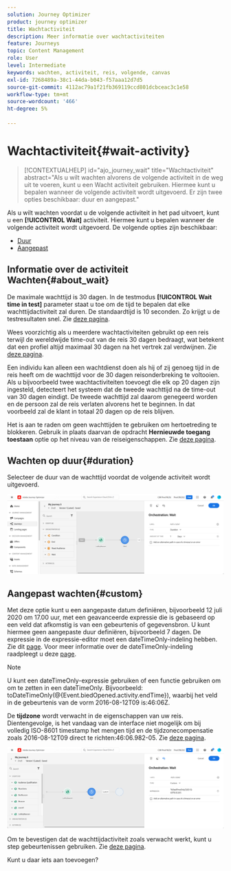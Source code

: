 ```yaml
---
solution: Journey Optimizer
product: journey optimizer
title: Wachtactiviteit
description: Meer informatie over wachtactiviteiten
feature: Journeys
topic: Content Management
role: User
level: Intermediate
keywords: wachten, activiteit, reis, volgende, canvas
exl-id: 7268489a-38c1-44da-b043-f57aaa12d7d5
source-git-commit: 4112ac79a1f21fb369119ccd801dcbceac3c1e58
workflow-type: tm+mt
source-wordcount: '466'
ht-degree: 5%

---
```


# Wachtactiviteit{#wait-activity}

>[!CONTEXTUALHELP]
>id="ajo_journey_wait"
>title="Wachtactiviteit"
>abstract="Als u wilt wachten alvorens de volgende activiteit in de weg uit te voeren, kunt u een Wacht activiteit gebruiken. Hiermee kunt u bepalen wanneer de volgende activiteit wordt uitgevoerd. Er zijn twee opties beschikbaar: duur en aangepast."

Als u wilt wachten voordat u de volgende activiteit in het pad uitvoert, kunt u een **[!UICONTROL Wait]** activiteit. Hiermee kunt u bepalen wanneer de volgende activiteit wordt uitgevoerd. De volgende opties zijn beschikbaar:

* [Duur](#duration)
* [Aangepast](#custom)

<!--
* [Email send time optimization](#email_send_time_optimization)
* [Fixed date](#fixed_date) 
-->

## Informatie over de activiteit Wachten{#about_wait}

De maximale wachttijd is 30 dagen. In de testmodus **[!UICONTROL Wait time in test]** parameter staat u toe om de tijd te bepalen dat elke wachttijdactiviteit zal duren. De standaardtijd is 10 seconden. Zo krijgt u de testresultaten snel. Zie [deze pagina](../building-journeys/testing-the-journey.md).

Wees voorzichtig als u meerdere wachtactiviteiten gebruikt op een reis terwijl de wereldwijde time-out van de reis 30 dagen bedraagt, wat betekent dat een profiel altijd maximaal 30 dagen na het vertrek zal verdwijnen. Zie [deze pagina](../building-journeys/journey-gs.md#global_timeout).

Een individu kan alleen een wachtdienst doen als hij of zij genoeg tijd in de reis heeft om de wachttijd voor de 30 dagen reisonderbreking te voltooien. Als u bijvoorbeeld twee wachtactiviteiten toevoegt die elk op 20 dagen zijn ingesteld, detecteert het systeem dat de tweede wachttijd na de time-out van 30 dagen eindigt. De tweede wachttijd zal daarom genegeerd worden en de persoon zal de reis verlaten alvorens het te beginnen. In dat voorbeeld zal de klant in totaal 20 dagen op de reis blijven.

Het is aan te raden om geen wachttijden te gebruiken om hertoetreding te blokkeren. Gebruik in plaats daarvan de opdracht **Hernieuwde toegang toestaan** optie op het niveau van de reiseigenschappen. Zie [deze pagina](../building-journeys/journey-gs.md#entrance).

## Wachten op duur{#duration}

Selecteer de duur van de wachttijd voordat de volgende activiteit wordt uitgevoerd.

![](assets/journey55.png)

<!--
## Fixed date wait{#fixed_date}

Select the date for the execution of the next activity.

![](assets/journey56.png)

-->

## Aangepast wachten{#custom}

Met deze optie kunt u een aangepaste datum definiëren, bijvoorbeeld 12 juli 2020 om 17.00 uur, met een geavanceerde expressie die is gebaseerd op een veld dat afkomstig is van een gebeurtenis of gegevensbron. U kunt hiermee geen aangepaste duur definiëren, bijvoorbeeld 7 dagen. De expressie in de expressie-editor moet een dateTimeOnly-indeling hebben. Zie dit [page](expression/expressionadvanced.md). Voor meer informatie over de dateTimeOnly-indeling raadpleegt u deze [page](expression/data-types.md).

>[!NOTE]
>
>U kunt een dateTimeOnly-expressie gebruiken of een functie gebruiken om om te zetten in een dateTimeOnly. Bijvoorbeeld: toDateTimeOnly(@{Event.biedOpened.activity.endTime}), waarbij het veld in de gebeurtenis van de vorm 2016-08-12T09 is:46:06Z.
>
>De **tijdzone** wordt verwacht in de eigenschappen van uw reis. Dientengevolge, is het vandaag van de interface niet mogelijk om bij volledig ISO-8601 timestamp het mengen tijd en de tijdzonecompensatie zoals 2016-08-12T09 direct te richten:46:06.982-05. Zie [deze pagina](../building-journeys/timezone-management.md).

![](assets/journey57.png)

Om te bevestigen dat de wachttijdactiviteit zoals verwacht werkt, kunt u step gebeurtenissen gebruiken. Zie [deze pagina](../reports/query-examples.md#common-queries).

<!--## Email send time optimization{#email_send_time_optimization}

This type of wait uses a score calculated in Adobe Experience Platform. The score calculates the propensity to click or open an email in the future based on past behavior. Note that the algorithm calculating the score needs a certain amount of data to work. As a result, when it does not have enough data, the default wait time will apply. At publication time, you’ll be notified that the default time applies.

>[!NOTE]
>
>The first event of your journey must have a namespace.
>
>This capability is only available after an **[!UICONTROL Email]** activity. You need to have Adobe Campaign Standard.

1. In the **[!UICONTROL Amount of time]** field, define the number of hours to consider to optimize email sending.
1. In the **[!UICONTROL Optimization type]** field, choose if the optimization should increase clicks or opens.
1. In the **[!UICONTROL Default time]** field, define the default time to wait if the predictive send time score is not available.

    >[!NOTE]
    >
    >Note that the send time score can be unavailable because there is not enough data to perform the calculation. In this case, you will be informed, at publication time, that the default time applies.

![](assets/journey57bis.png)-->

Kunt u daar iets aan toevoegen?
